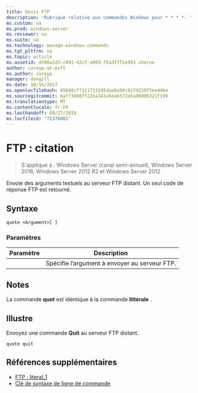 ```yaml
---
title: Devis FTP
description: 'Rubrique relative aux commandes Windows pour * * * *- '
ms.custom: na
ms.prod: windows-server
ms.reviewer: na
ms.suite: na
ms.technology: manage-windows-commands
ms.tgt_pltfrm: na
ms.topic: article
ms.assetid: 4500a1d3-c091-42c7-a909-f61df7f2e993 vhorne
author: coreyp-at-msft
ms.author: coreyp
manager: dongill
ms.date: 10/16/2017
ms.openlocfilehash: 65660cf7311713295dae8a94c9174229f5ee44be
ms.sourcegitcommit: 6aff3d88ff22ea141a6ea6572a5ad8dd6321f199
ms.translationtype: MT
ms.contentlocale: fr-FR
ms.lasthandoff: 09/27/2019
ms.locfileid: "71376081"
---
```

# <a name="ftp-quote"></a>FTP : citation

>S'applique à : Windows Server (canal semi-annuel), Windows Server 2016, Windows Server 2012 R2 et Windows Server 2012

Envoie des arguments textuels au serveur FTP distant. Un seul code de réponse FTP est retourné.   
## <a name="syntax"></a>Syntaxe  
```  
quote <Argument>[ ]  
```  
### <a name="parameters"></a>Paramètres  

| Paramètre  |                    Description                    |
|------------|---------------------------------------------------|
| <Argument> | Spécifie l’argument à envoyer au serveur FTP. |

## <a name="remarks"></a>Notes  
La commande **quot** est identique à la commande **littérale** .  
## <a name="BKMK_Examples"></a>Illustre  
Envoyez une commande **Quit** au serveur FTP distant.  
```  
quote quit  
```  
## <a name="additional-references"></a>Références supplémentaires  
-   [FTP : literal_1](ftp-literal_1.md)  
-   [Clé de syntaxe de ligne de commande](command-line-syntax-key.md)  
